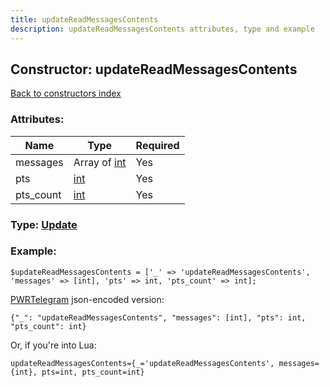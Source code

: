 ```yaml
---
title: updateReadMessagesContents
description: updateReadMessagesContents attributes, type and example
---
```

## Constructor: updateReadMessagesContents  
[Back to constructors index](index.md)



### Attributes:

| Name     |    Type       | Required |
|----------|---------------|----------|
|messages|Array of [int](../types/int.md) | Yes|
|pts|[int](../types/int.md) | Yes|
|pts\_count|[int](../types/int.md) | Yes|



### Type: [Update](../types/Update.md)


### Example:

```
$updateReadMessagesContents = ['_' => 'updateReadMessagesContents', 'messages' => [int], 'pts' => int, 'pts_count' => int];
```  

[PWRTelegram](https://pwrtelegram.xyz) json-encoded version:

```
{"_": "updateReadMessagesContents", "messages": [int], "pts": int, "pts_count": int}
```


Or, if you're into Lua:  


```
updateReadMessagesContents={_='updateReadMessagesContents', messages={int}, pts=int, pts_count=int}

```


